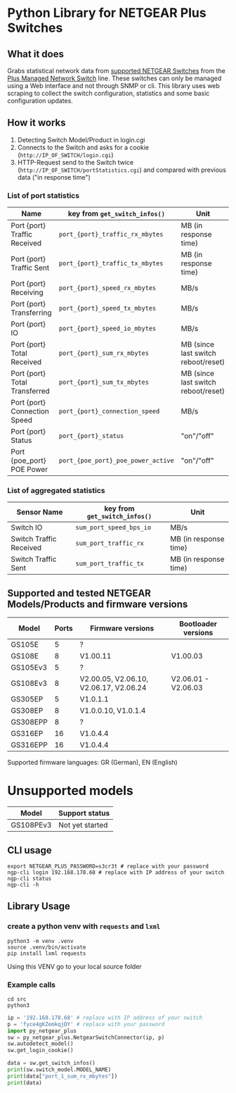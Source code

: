 # Python Library for NETGEAR Plus Switches

## What it does

Grabs statistical network data from [supported NETGEAR Switches](#supported-and-tested-netgear-modelsproducts-and-firmwares) from the
[Plus Managed Network Switch](https://www.netgear.com/business/wired/switches/plus/) line. These switches can only be managed using a
Web interface and not through SNMP or cli. This library uses web scraping to collect the switch configuration, statistics and
some basic configuration updates.

## How it works

1. Detecting Switch Model/Product in login.cgi
2. Connects to the Switch and asks for a cookie (`http://IP_OF_SWITCH/login.cgi`)
3. HTTP-Request send to the Switch twice (`http://IP_OF_SWITCH/portStatistics.cgi`) and compared with previous data ("in response time")

### List of port statistics

| Name                          | key from `get_switch_infos()`      | Unit                                |
| ----------------------------- | ---------------------------------- | ----------------------------------- |
| Port {port} Traffic Received  | `port_{port}_traffic_rx_mbytes`    | MB (in response time)               |
| Port {port} Traffic Sent      | `port_{port}_traffic_tx_mbytes`    | MB (in response time)               |
| Port {port} Receiving         | `port_{port}_speed_rx_mbytes`      | MB/s                                |
| Port {port} Transferring      | `port_{port}_speed_tx_mbytes`      | MB/s                                |
| Port {port} IO                | `port_{port}_speed_io_mbytes`      | MB/s                                |
| Port {port} Total Received    | `port_{port}_sum_rx_mbytes`        | MB (since last switch reboot/reset) |
| Port {port} Total Transferred | `port_{port}_sum_tx_mbytes`        | MB (since last switch reboot/reset) |
| Port {port} Connection Speed  | `port_{port}_connection_speed`     | MB/s                                |
| Port {port} Status            | `port_{port}_status`               | "on"/"off"                          |
| Port {poe_port} POE Power     | `port_{poe_port}_poe_power_active` | "on"/"off"                          |

### List of aggregated statistics

| Sensor Name             | key from `get_switch_infos()` | Unit                  |
| ----------------------- | ----------------------------- | --------------------- |
| Switch IO               | `sum_port_speed_bps_io`       | MB/s                  |
| Switch Traffic Received | `sum_port_traffic_rx`         | MB (in response time) |
| Switch Traffic Sent     | `sum_port_traffic_tx`         | MB (in response time) |

## Supported and tested NETGEAR Models/Products and firmware versions

| Model    | Ports | Firmware versions                      | Bootloader versions |
| -------- | ----- | -------------------------------------- | ------------------- |
| GS105E   | 5     | ?                                      |                     |
| GS108E   | 8     | V1.00.11                               | V1.00.03            |
| GS105Ev3 | 5     | ?                                      |                     |
| GS108Ev3 | 8     | V2.00.05, V2.06.10, V2.06.17, V2.06.24 | V2.06.01 - V2.06.03 |
| GS305EP  | 5     | V1.0.1.1                               |                     |
| GS308EP  | 8     | V1.0.0.10, V1.0.1.4                    |                     |
| GS308EPP | 8     | ?                                      |                     |
| GS316EP  | 16    | V1.0.4.4                               |                     |
| GS316EPP | 16    | V1.0.4.4                               |                     |

Supported firmware languages: GR (German), EN (English)

# Unsupported models

| Model     | Support status  |
| --------- | --------------- |
| GS108PEv3 | Not yet started |

## CLI usage

```shell
export NETGEAR_PLUS_PASSWORD=s3cr3t # replace with your password
ngp-cli login 192.168.178.68 # replace with IP address of your switch
ngp-cli status
ngp-cli -h
```

## Library Usage

### create a python venv with `requests` and `lxml`

```shell
python3 -m venv .venv
source .venv/bin/activate
pip install lxml requests
```

Using this VENV go to your local source folder

### Example calls

```shell
cd src
python3
```

```python
ip = '192.168.178.68' # replace with IP address of your switch
p = 'fyce4gKZemkqjDY' # replace with your password
import py_netgear_plus
sw = py_netgear_plus.NetgearSwitchConnector(ip, p)
sw.autodetect_model()
sw.get_login_cookie()

data = sw.get_switch_infos()
print(sw.switch_model.MODEL_NAME)
print(data["port_1_sum_rx_mbytes"])
print(data)
```
